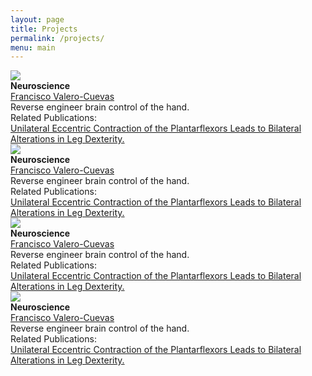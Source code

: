 ```yaml
---
layout: page
title: Projects
permalink: /projects/
menu: main
---
```

	
<div class="parent">
  <div class="column2">
  	<img src="../Photos/francisco.jpg"><br> <!-- the picture should be the project image -->
  	<b>Neuroscience</b><br>
	<a href="https://usc-bbdl.github.io/about/#Francisco">Francisco Valero-Cuevas</a><br>
	Reverse engineer brain control of the hand.<br>
	Related Publications:<br>
	<a href="https://usc-bbdl.github.io/Papers/2017WaldenFrontiers.pdf">Unilateral Eccentric Contraction of the Plantarflexors Leads to Bilateral Alterations in Leg Dexterity.</a> 
  </div>  

  <div class="column2">
  	<img src="../Photos/francisco.jpg"><br>
  	<b>Neuroscience</b><br>
	<a href="https://usc-bbdl.github.io/about/#ali">Francisco Valero-Cuevas</a><br>
	Reverse engineer brain control of the hand.<br>
	Related Publications:<br>
	<a href="https://usc-bbdl.github.io/Papers/2017WaldenFrontiers.pdf">Unilateral Eccentric Contraction of the Plantarflexors Leads to Bilateral Alterations in Leg Dexterity.</a> 
  </div> 
</div>

<div class="parent">
  <div class="column2">
  	<img src="../Photos/francisco.jpg"><br>
  	<b>Neuroscience</b><br>
	<a href="https://usc-bbdl.github.io/Papers/2017WaldenFrontiers.pdf">Francisco Valero-Cuevas</a><br>
	Reverse engineer brain control of the hand.<br>
	Related Publications:<br>
	<a href="https://usc-bbdl.github.io/Papers/2017WaldenFrontiers.pdf">Unilateral Eccentric Contraction of the Plantarflexors Leads to Bilateral Alterations in Leg Dexterity.</a> 
  </div>  

  <div class="column2">
  	<img src="../Photos/francisco.jpg"><br>
  	<b>Neuroscience</b><br>
	<a href="https://usc-bbdl.github.io/Papers/2017WaldenFrontiers.pdf">Francisco Valero-Cuevas</a><br>
	Reverse engineer brain control of the hand.<br>
	Related Publications:<br>
	<a href="https://usc-bbdl.github.io/Papers/2017WaldenFrontiers.pdf">Unilateral Eccentric Contraction of the Plantarflexors Leads to Bilateral Alterations in Leg Dexterity.</a> 
  </div>
</div>
